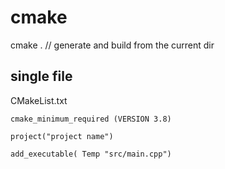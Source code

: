 # cmake

cmake . // generate and build from the current dir

## single file
CMakeList.txt
```
cmake_minimum_required (VERSION 3.8)

project("project name")

add_executable( Temp "src/main.cpp")
```